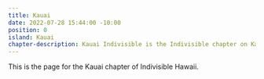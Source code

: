```yaml
---
title: Kauai
date: 2022-07-28 15:44:00 -10:00
position: 0
island: Kauai
chapter-description: Kauai Indivisible is the Indivisible chapter on Kauai.
---
```


This is the page for the Kauai chapter of Indivisible Hawaii.